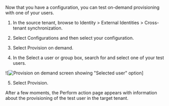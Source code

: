 Now that you have a configuration, you can test on-demand provisioning with one of your users.

1. In the source tenant, browse to Identity > External Identities > Cross-tenant synchronization.

2. Select Configurations and then select your configuration.

3. Select Provision on demand.

4. In the Select a user or group box, search for and select one of your test users.

![![Provision on demand screen showing "Selected user" option](image)]
 
5. Select Provision.

After a few moments, the Perform action page appears with information about the provisioning of the test user in the target tenant.